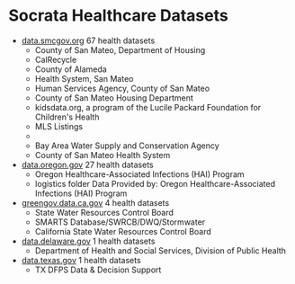 
Socrata Healthcare Datasets
======================

* [data.smcgov.org](./socrata_markdown/data.smcgov.org.md) 67 health datasets
  * County of San Mateo, Department of Housing 
  * CalRecycle 
  * County of Alameda 
  * Health System, San Mateo 
  * Human Services Agency, County of San Mateo 
  * County of San Mateo Housing Department 
  * kidsdata.org, a program of the Lucile Packard Foundation for Children's Health 
  * MLS Listings 
  *  
  * Bay Area Water Supply and Conservation Agency 
  * County of San Mateo Health System 
* [data.oregon.gov](./socrata_markdown/data.oregon.gov.md) 27 health datasets
  * Oregon Healthcare-Associated Infections (HAI) Program 
  * logistics folder Data Provided by: Oregon Healthcare-Associated Infections (HAI) Program 
* [greengov.data.ca.gov](./socrata_markdown/greengov.data.ca.gov.md) 4 health datasets
  * State Water Resources Control Board 
  * SMARTS Database/SWRCB/DWQ/Stormwater 
  * California State Water Resources Control Board 
* [data.delaware.gov](./socrata_markdown/data.delaware.gov.md) 1 health datasets
  * Department of Health and Social Services, Division of Public Health 
* [data.texas.gov](./socrata_markdown/data.texas.gov.md) 1 health datasets
  * TX DFPS Data & Decision Support 